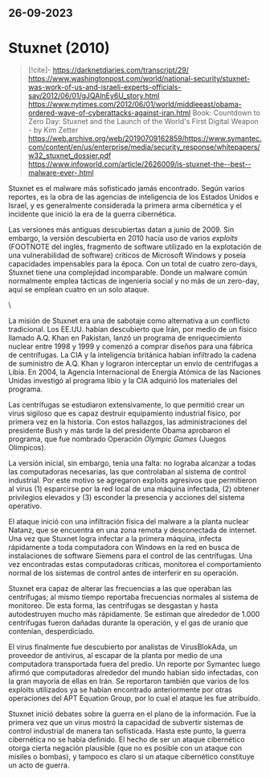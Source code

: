 26-09-2023
---
# Stuxnet (2010)

> [!cite]-
> https://darknetdiaries.com/transcript/29/
> https://www.washingtonpost.com/world/national-security/stuxnet-was-work-of-us-and-israeli-experts-officials-say/2012/06/01/gJQAlnEy6U_story.html
> https://www.nytimes.com/2012/06/01/world/middleeast/obama-ordered-wave-of-cyberattacks-against-iran.html
> Book: Countdown to Zero Day: Stuxnet and the Launch of the World's First Digital Weapon - by Kim Zetter
> https://web.archive.org/web/20190709162859/https://www.symantec.com/content/en/us/enterprise/media/security_response/whitepapers/w32_stuxnet_dossier.pdf
> https://www.infoworld.com/article/2626009/is-stuxnet-the--best--malware-ever-.html

Stuxnet es el malware más sofisticado jamás encontrado. Según varios reportes, es la obra de las agencias de inteligencia de los Estados Unidos e Israel, y es generalmente considerada la primera arma cibernética y el incidente que inició la era de la guerra cibernética.

Las versiones más antiguas descubiertas datan a junio de 2009. Sin embargo, la versión descubierta en 2010 hacía uso de varios *exploits* (FOOTNOTE del inglés, fragmento de software utilizado en la explotación de una vulnerabilidad de software) críticos de Microsoft Windows y poseía capacidades impensables para la época. Con un total de cuatro zero-days, Stuxnet tiene una complejidad incomparable. Donde un malware común normalmente emplea tácticas de ingeniería social y no más de un zero-day, aquí se emplean cuatro en un solo ataque.

\

La misión de Stuxnet era una de sabotaje como alternativa a un conflicto tradicional. Los EE.UU. habían descubierto que Irán, por medio de un físico llamado A.Q. Khan en Pakistan, lanzó un programa de enriquecimiento nuclear entre 1998 y 1999 y comenzó a comprar diseños para una fábrica de centrífugas. La CIA y la inteligencia británica habían infiltrado la cadena de suministro de A.Q. Khan y lograron interceptar un envío de centrifugas a Libia. En 2004, la Agencia Internacional de Energía Atómica de las Naciones Unidas investigó al programa libio y la CIA adquirió los materiales del programa.

Las centrífugas se estudiaron extensivamente, lo que permitió crear un virus sigiloso que es capaz destruir equipamiento industrial físico, por primera vez en la historia. Con estos hallazgos, las administraciones del presidente Bush y más tarde la del presidente Obama aprobaron el programa, que fue nombrado Operación *Olympic Games* (Juegos Olímpicos).

La versión inicial, sin embargo, tenía una falta: no lograba alcanzar a todas las computadoras necesarias, las que controlaban al sistema de control industrial. Por este motivo se agregaron exploits agresivos que permitieron al virus (1) esparcirse por la red local de una máquina infectada, (2) obtener privilegios elevados y (3) esconder la presencia y acciones del sistema operativo. 

El ataque inició con una infiltración física del malware a la planta nuclear Natanz, que se encuentra en una zona remota y desconectada de internet. Una vez que Stuxnet logra infectar a la primera máquina, infecta rápidamente a toda computadora con Windows en la red en busca de instalaciones de software Siemens para el control de las centrífugas. Una vez encontradas estas computadoras críticas, monitorea el comportamiento normal de los sistemas de control antes de interferir en su operación.

Stuxnet era capaz de alterar las frecuencias a las que operaban las centrífugas; al mismo tiempo reportaba frecuencias normales al sistema de monitoreo. De esta forma, las centrífugas se desgastan y hasta autodestruyen mucho más rápidamente. Se estiman que alrededor de 1.000 centrífugas fueron dañadas durante la operación, y el gas de uranio que contenían, desperdiciado.

El virus finalmente fue descubierto por analistas de VirusBlokAda, un proveedor de antivirus, al escapar de la planta por medio de una computadora transportada fuera del predio. Un reporte por Symantec luego afirmó que computadoras alrededor del mundo habian sido infectadas, con la gran mayoría de ellas en Irán. Se reportaron también que varios de los exploits utilizados ya se habían encontrado anteriormente por otras operaciones del APT Equation Group, por lo cual el ataque les fue atribuído.

Stuxnet inició debates sobre la guerra en el plano de la información. Fue la primera vez que un virus mostró la capacidad de subvertir sistemas de control industrial de manera tan sofisticada. Hasta este punto, la guerra cibernética no se había definido. El hecho de ser un ataque cibernético otorga cierta negación plausible (que no es posible con un ataque con misiles o bombas), y tampoco es claro si un ataque cibernético constituye un acto de guerra.